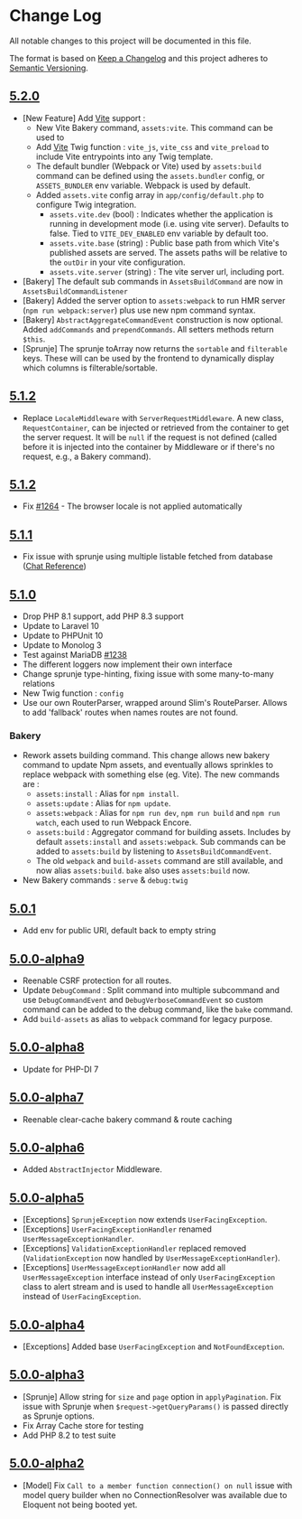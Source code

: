 # Change Log

All notable changes to this project will be documented in this file.

The format is based on [Keep a Changelog](http://keepachangelog.com/en/1.0.0/)
and this project adheres to [Semantic Versioning](http://semver.org/spec/v2.0.0.html).

## [5.2.0](https://github.com/userfrosting/sprinkle-core/compare/5.1.0...5.2.0)
- [New Feature] Add [Vite](https://vitejs.dev) support :
  - New Vite Bakery command, `assets:vite`. This command can be used to 
  - Add [Vite](https://vitejs.dev) Twig function : `vite_js`, `vite_css` and `vite_preload` to include Vite entrypoints into any Twig template. 
  - The default bundler (Webpack or Vite) used by `assets:build` command can be defined using the `assets.bundler` config, or `ASSETS_BUNDLER` env variable. Webpack is used by default.
  - Added `assets.vite` config array in `app/config/default.php` to configure Twig integration. 
    - `assets.vite.dev` (bool) : Indicates whether the application is running in development mode (i.e. using vite server). Defaults to false. Tied to `VITE_DEV_ENABLED` env variable by default too.
    - `assets.vite.base` (string) : Public base path from which Vite's published assets are served. The assets paths will be relative to the `outDir` in your vite configuration.
    - `assets.vite.server` (string) : The vite server url, including port.
- [Bakery] The default sub commands in `AssetsBuildCommand` are now in `AssetsBuildCommandListener`
- [Bakery] Added the server option to `assets:webpack` to run HMR server (`npm run webpack:server`) plus use new npm command syntax.
- [Bakery] `AbstractAggregateCommandEvent` construction is now optional. Added `addCommands` and `prependCommands`. All setters methods return `$this`.
- [Sprunje] The sprunje toArray now returns the `sortable` and `filterable` keys. These will can be used by the frontend to dynamically display which columns is filterable/sortable.

## [5.1.2](https://github.com/userfrosting/sprinkle-core/compare/5.1.1...5.1.2)
- Replace `LocaleMiddleware` with `ServerRequestMiddleware`. A new class, `RequestContainer`, can be injected or retrieved from the container to get the server request. It will be `null` if the request is not defined (called before it is injected into the container by Middleware or if there's no request, e.g., a Bakery command).

## [5.1.2](https://github.com/userfrosting/sprinkle-core/compare/5.1.1...5.1.2)
- Fix [#1264](https://github.com/userfrosting/UserFrosting/issues/1264) - The browser locale is not applied automatically

## [5.1.1](https://github.com/userfrosting/sprinkle-core/compare/5.1.0...5.1.1)
- Fix issue with sprunje using multiple listable fetched from database ([Chat Reference](https://chat.userfrosting.com/channel/support?msg=sgMq8sbAjsCN2ZGXj))

## [5.1.0](https://github.com/userfrosting/sprinkle-core/compare/5.0.1...5.1.0)
- Drop PHP 8.1 support, add PHP 8.3 support
- Update to Laravel 10
- Update to PHPUnit 10
- Update to Monolog 3
- Test against MariaDB [#1238](https://github.com/userfrosting/UserFrosting/issues/1238)
- The different loggers now implement their own interface
- Change sprunje type-hinting, fixing issue with some many-to-many relations
- New Twig function : `config`
- Use our own RouterParser, wrapped around Slim's RouteParser. Allows to add 'fallback' routes when names routes are not found.

### Bakery
- Rework assets building command. This change allows new bakery command to update Npm assets, and eventually allows sprinkles to replace webpack with something else (eg. Vite). The new commands are :
  - `assets:install` : Alias for `npm install`.
  - `assets:update` : Alias for `npm update`.
  - `assets:webpack` : Alias for `npm run dev`, `npm run build` and `npm run watch`, each used to run Webpack Encore.
  - `assets:build` : Aggregator command for building assets. Includes by default `assets:install` and `assets:webpack`. Sub commands can be added to `assets:build` by listening to `AssetsBuildCommandEvent`.
  - The old `webpack` and `build-assets` command are still available, and now alias `assets:build`. `bake` also uses `assets:build` now. 
- New Bakery commands : `serve` & `debug:twig`

## [5.0.1](https://github.com/userfrosting/sprinkle-core/compare/5.0.0...5.0.1)
- Add env for public URI, default back to empty string

## [5.0.0-alpha9](https://github.com/userfrosting/sprinkle-core/compare/5.0.0-alpha8...5.0.0-alpha9)
- Reenable CSRF protection for all routes.
- Update `DebugCommand` : Split command into multiple subcommand and use `DebugCommandEvent` and `DebugVerboseCommandEvent` so custom command can be added to the debug command, like the `bake` command.
- Add `build-assets` as alias to `webpack` command for legacy purpose. 

## [5.0.0-alpha8](https://github.com/userfrosting/sprinkle-core/compare/5.0.0-alpha7...5.0.0-alpha8)
- Update for PHP-DI 7

## [5.0.0-alpha7](https://github.com/userfrosting/sprinkle-core/compare/5.0.0-alpha6...5.0.0-alpha7)
- Reenable clear-cache bakery command & route caching

## [5.0.0-alpha6](https://github.com/userfrosting/sprinkle-core/compare/5.0.0-alpha5...5.0.0-alpha6)
- Added `AbstractInjector` Middleware.

## [5.0.0-alpha5](https://github.com/userfrosting/sprinkle-core/compare/5.0.0-alpha4...5.0.0-alpha5)

- [Exceptions] `SprunjeException` now extends `UserFacingException`.
- [Exceptions] `UserFacingExceptionHandler` renamed `UserMessageExceptionHandler`.
- [Exceptions] `ValidationExceptionHandler` replaced removed (`ValidationException` now handled by `UserMessageExceptionHandler`).
- [Exceptions] `UserMessageExceptionHandler` now add all `UserMessageException` interface instead of only `UserFacingException` class to alert stream and is used to handle all `UserMessageException` instead of `UserFacingException`.

## [5.0.0-alpha4](https://github.com/userfrosting/sprinkle-core/compare/5.0.0-alpha3...5.0.0-alpha4)

- [Exceptions] Added base `UserFacingException` and `NotFoundException`.

## [5.0.0-alpha3](https://github.com/userfrosting/sprinkle-core/compare/5.0.0-alpha2...5.0.0-alpha3)

- [Sprunje] Allow string for `size` and `page` option in `applyPagination`. Fix issue with Sprunje when `$request->getQueryParams()` is passed directly as Sprunje options. 
- Fix Array Cache store for testing
- Add PHP 8.2 to test suite

## [5.0.0-alpha2](https://github.com/userfrosting/sprinkle-core/compare/5.0.0-alpha1...5.0.0-alpha2)

- [Model] Fix `Call to a member function connection() on null` issue with model query builder when no ConnectionResolver was available due to Eloquent not being booted yet.
